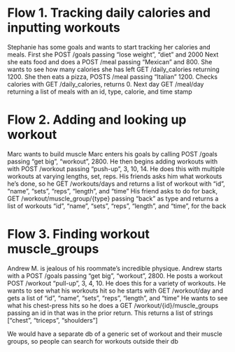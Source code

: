 # Flow 1. Tracking daily calories and inputting workouts
Stephanie has some goals and wants to start tracking her calories and meals. 
First she POST /goals passing “lose weight”, “diet” and 2000
Next she eats food and does a POST /meal passing “Mexican” and 800.
She wants to see how many calories she has left GET /daily_calories returning 1200.
She then eats a pizza, POSTS /meal passing “Italian” 1200. 
Checks calories with GET /daily_calories, returns 0. 
Next day GET /meal/day returning a list of meals with an id, type, calorie, and time stamp


# Flow 2. Adding and looking up workout
Marc wants to build muscle
Marc enters his goals by calling POST /goals passing “get big”, “workout”, 2800.
He then begins adding workouts with with POST /workout passing “push-up”, 3, 10, 14.
He does this with multiple workouts at varying lengths, set, reps.
His friends asks him what workouts he’s done, so he GET /workouts/days and returns a list of workout with “id”, “name”, “sets”, “reps”, “length”, and “time”
His friend asks to do for back, GET /workout/muscle_group/{type} passing “back” as type and returns a list of workouts “id”, “name”, “sets”, “reps”, “length”, and “time”, for the back

# Flow 3. Finding workout muscle_groups
Andrew M. is jealous of his roommate’s incredible physique. 
Andrew starts with a POST /goals passing “get big”, “workout”, 2800.
He posts a workout POST /workout “pull-up”, 3, 4, 10.
He does this for a variety of workouts. 
He wants to see what his workouts hit so he starts with GET /workout/day and gets a list of “id”, “name”, “sets”, “reps”, “length”, and “time”
He wants to see what his chest-press hits so he does a GET /workout/{id}/muscle_groups passing an id in that was in the prior return.
This returns a list of strings [“chest”, “triceps”, “shoulders”]

We would have a separate db of a generic set of workout and their muscle groups, so people can search for workouts outside their db


